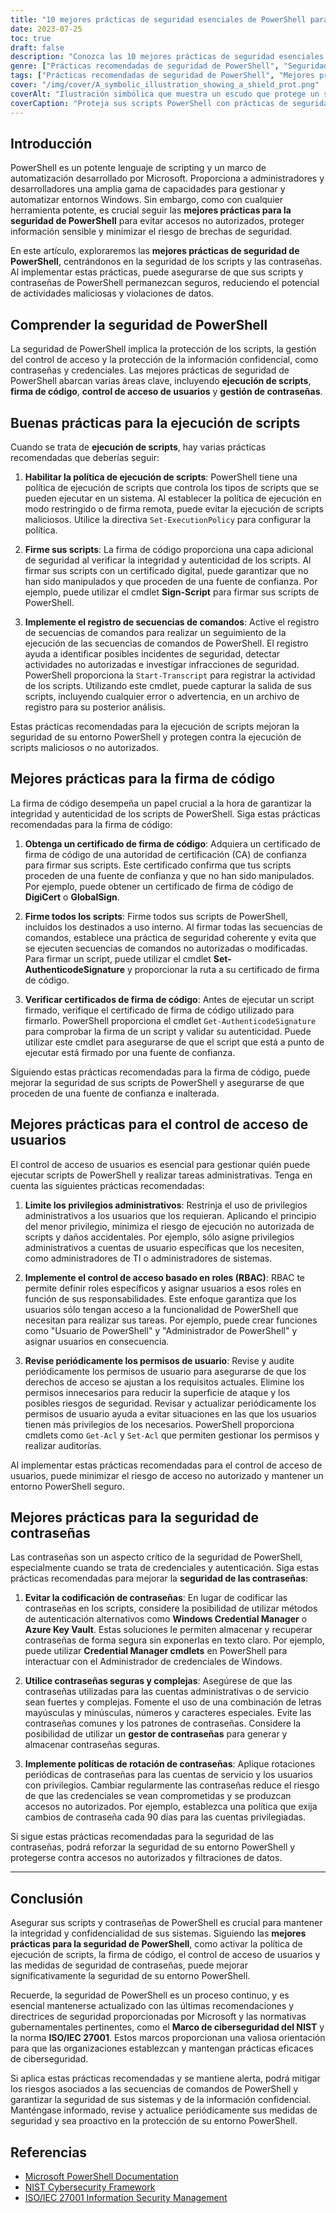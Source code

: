 ```yaml
---
title: "10 mejores prácticas de seguridad esenciales de PowerShell para proteger sus scripts"
date: 2023-07-25
toc: true
draft: false
description: "Conozca las 10 mejores prácticas de seguridad esenciales de PowerShell para proteger sus scripts, contraseñas e información confidencial. Mejore la seguridad de su entorno PowerShell y protéjase frente a accesos no autorizados y posibles brechas de seguridad."
genre: ["Prácticas recomendadas de seguridad de PowerShell", "Seguridad de las secuencias de comandos", "Seguridad mediante contraseña", "Seguridad informática", "Ciberseguridad", "Administración de Windows", "Automatización", "Codificación segura", "Seguridad de la red", "Protección de datos"]
tags: ["Prácticas recomendadas de seguridad de PowerShell", "Mejores prácticas de seguridad de contraseñas PowerShell", "prácticas recomendadas para proteger y utilizar PowerShell", "política de ejecución de scripts", "firma de código", "control de acceso de usuarios", "seguridad de contraseñas", "contraseñas codificadas", "contraseñas seguras", "políticas de rotación de contraseñas", "Protección de scripts PowerShell", "proteger contraseñas en PowerShell", "gestión de la ejecución de scripts en PowerShell", "Protección de la información confidencial en PowerShell", "mejorar la seguridad de PowerShell"]
cover: "/img/cover/A_symbolic_illustration_showing_a_shield_prot.png"
coverAlt: "Ilustración simbólica que muestra un escudo que protege un script PowerShell."
coverCaption: "Proteja sus scripts PowerShell con prácticas de seguridad eficaces."
---
```


## Introducción

PowerShell es un potente lenguaje de scripting y un marco de automatización desarrollado por Microsoft. Proporciona a administradores y desarrolladores una amplia gama de capacidades para gestionar y automatizar entornos Windows. Sin embargo, como con cualquier herramienta potente, es crucial seguir las **mejores prácticas para la seguridad de PowerShell** para evitar accesos no autorizados, proteger información sensible y minimizar el riesgo de brechas de seguridad.

En este artículo, exploraremos las **mejores prácticas de seguridad de PowerShell**, centrándonos en la seguridad de los scripts y las contraseñas. Al implementar estas prácticas, puede asegurarse de que sus scripts y contraseñas de PowerShell permanezcan seguros, reduciendo el potencial de actividades maliciosas y violaciones de datos.

## Comprender la seguridad de PowerShell

La seguridad de PowerShell implica la protección de los scripts, la gestión del control de acceso y la protección de la información confidencial, como contraseñas y credenciales. Las mejores prácticas de seguridad de PowerShell abarcan varias áreas clave, incluyendo **ejecución de scripts**, **firma de código**, **control de acceso de usuarios** y **gestión de contraseñas**.

## Buenas prácticas para la ejecución de scripts

Cuando se trata de **ejecución de scripts**, hay varias prácticas recomendadas que deberías seguir:

1. **Habilitar la política de ejecución de scripts**: PowerShell tiene una política de ejecución de scripts que controla los tipos de scripts que se pueden ejecutar en un sistema. Al establecer la política de ejecución en modo restringido o de firma remota, puede evitar la ejecución de scripts maliciosos. Utilice la directiva `Set-ExecutionPolicy` para configurar la política.

2. **Firme sus scripts**: La firma de código proporciona una capa adicional de seguridad al verificar la integridad y autenticidad de los scripts. Al firmar sus scripts con un certificado digital, puede garantizar que no han sido manipulados y que proceden de una fuente de confianza. Por ejemplo, puede utilizar el cmdlet **Sign-Script** para firmar sus scripts de PowerShell.

3. **Implemente el registro de secuencias de comandos**: Active el registro de secuencias de comandos para realizar un seguimiento de la ejecución de las secuencias de comandos de PowerShell. El registro ayuda a identificar posibles incidentes de seguridad, detectar actividades no autorizadas e investigar infracciones de seguridad. PowerShell proporciona la `Start-Transcript` para registrar la actividad de los scripts. Utilizando este cmdlet, puede capturar la salida de sus scripts, incluyendo cualquier error o advertencia, en un archivo de registro para su posterior análisis.

Estas prácticas recomendadas para la ejecución de scripts mejoran la seguridad de su entorno PowerShell y protegen contra la ejecución de scripts maliciosos o no autorizados.

## Mejores prácticas para la firma de código

La firma de código desempeña un papel crucial a la hora de garantizar la integridad y autenticidad de los scripts de PowerShell. Siga estas prácticas recomendadas para la firma de código:

1. **Obtenga un certificado de firma de código**: Adquiera un certificado de firma de código de una autoridad de certificación (CA) de confianza para firmar sus scripts. Este certificado confirma que tus scripts proceden de una fuente de confianza y que no han sido manipulados. Por ejemplo, puede obtener un certificado de firma de código de **DigiCert** o **GlobalSign**.

2. **Firme todos los scripts**: Firme todos sus scripts de PowerShell, incluidos los destinados a uso interno. Al firmar todas las secuencias de comandos, establece una práctica de seguridad coherente y evita que se ejecuten secuencias de comandos no autorizadas o modificadas. Para firmar un script, puede utilizar el cmdlet **Set-AuthenticodeSignature** y proporcionar la ruta a su certificado de firma de código.

3. **Verificar certificados de firma de código**: Antes de ejecutar un script firmado, verifique el certificado de firma de código utilizado para firmarlo. PowerShell proporciona el cmdlet `Get-AuthenticodeSignature` para comprobar la firma de un script y validar su autenticidad. Puede utilizar este cmdlet para asegurarse de que el script que está a punto de ejecutar está firmado por una fuente de confianza.

Siguiendo estas prácticas recomendadas para la firma de código, puede mejorar la seguridad de sus scripts de PowerShell y asegurarse de que proceden de una fuente de confianza e inalterada.

## Mejores prácticas para el control de acceso de usuarios

El control de acceso de usuarios es esencial para gestionar quién puede ejecutar scripts de PowerShell y realizar tareas administrativas. Tenga en cuenta las siguientes prácticas recomendadas:

1. **Limite los privilegios administrativos**: Restrinja el uso de privilegios administrativos a los usuarios que los requieran. Aplicando el principio del menor privilegio, minimiza el riesgo de ejecución no autorizada de scripts y daños accidentales. Por ejemplo, sólo asigne privilegios administrativos a cuentas de usuario específicas que los necesiten, como administradores de TI o administradores de sistemas.

2. **Implemente el control de acceso basado en roles (RBAC)**: RBAC te permite definir roles específicos y asignar usuarios a esos roles en función de sus responsabilidades. Este enfoque garantiza que los usuarios sólo tengan acceso a la funcionalidad de PowerShell que necesitan para realizar sus tareas. Por ejemplo, puede crear funciones como "Usuario de PowerShell" y "Administrador de PowerShell" y asignar usuarios en consecuencia.

3. **Revise periódicamente los permisos de usuario**: Revise y audite periódicamente los permisos de usuario para asegurarse de que los derechos de acceso se ajustan a los requisitos actuales. Elimine los permisos innecesarios para reducir la superficie de ataque y los posibles riesgos de seguridad. Revisar y actualizar periódicamente los permisos de usuario ayuda a evitar situaciones en las que los usuarios tienen más privilegios de los necesarios. PowerShell proporciona cmdlets como `Get-Acl` y `Set-Acl` que permiten gestionar los permisos y realizar auditorías.

Al implementar estas prácticas recomendadas para el control de acceso de usuarios, puede minimizar el riesgo de acceso no autorizado y mantener un entorno PowerShell seguro.

## Mejores prácticas para la seguridad de contraseñas

Las contraseñas son un aspecto crítico de la seguridad de PowerShell, especialmente cuando se trata de credenciales y autenticación. Siga estas prácticas recomendadas para mejorar la **seguridad de las contraseñas**:

1. **Evitar la codificación de contraseñas**: En lugar de codificar las contraseñas en los scripts, considere la posibilidad de utilizar métodos de autenticación alternativos como **Windows Credential Manager** o **Azure Key Vault**. Estas soluciones le permiten almacenar y recuperar contraseñas de forma segura sin exponerlas en texto claro. Por ejemplo, puede utilizar **Credential Manager cmdlets** en PowerShell para interactuar con el Administrador de credenciales de Windows.

2. **Utilice contraseñas seguras y complejas**: Asegúrese de que las contraseñas utilizadas para las cuentas administrativas o de servicio sean fuertes y complejas. Fomente el uso de una combinación de letras mayúsculas y minúsculas, números y caracteres especiales. Evite las contraseñas comunes y los patrones de contraseñas. Considere la posibilidad de utilizar un **gestor de contraseñas** para generar y almacenar contraseñas seguras.

3. **Implemente políticas de rotación de contraseñas**: Aplique rotaciones periódicas de contraseñas para las cuentas de servicio y los usuarios con privilegios. Cambiar regularmente las contraseñas reduce el riesgo de que las credenciales se vean comprometidas y se produzcan accesos no autorizados. Por ejemplo, establezca una política que exija cambios de contraseña cada 90 días para las cuentas privilegiadas.

Si sigue estas prácticas recomendadas para la seguridad de las contraseñas, podrá reforzar la seguridad de su entorno PowerShell y protegerse contra accesos no autorizados y filtraciones de datos.

______

## Conclusión

Asegurar sus scripts y contraseñas de PowerShell es crucial para mantener la integridad y confidencialidad de sus sistemas. Siguiendo las **mejores prácticas para la seguridad de PowerShell**, como activar la política de ejecución de scripts, la firma de código, el control de acceso de usuarios y las medidas de seguridad de contraseñas, puede mejorar significativamente la seguridad de su entorno PowerShell.

Recuerde, la seguridad de PowerShell es un proceso continuo, y es esencial mantenerse actualizado con las últimas recomendaciones y directrices de seguridad proporcionadas por Microsoft y las normativas gubernamentales pertinentes, como el **Marco de ciberseguridad del NIST** y la norma **ISO/IEC 27001**. Estos marcos proporcionan una valiosa orientación para que las organizaciones establezcan y mantengan prácticas eficaces de ciberseguridad.

Si aplica estas prácticas recomendadas y se mantiene alerta, podrá mitigar los riesgos asociados a las secuencias de comandos de PowerShell y garantizar la seguridad de sus sistemas y de la información confidencial. Manténgase informado, revise y actualice periódicamente sus medidas de seguridad y sea proactivo en la protección de su entorno PowerShell.

## Referencias

- [Microsoft PowerShell Documentation](https://docs.microsoft.com/powershell/)
- [NIST Cybersecurity Framework](https://www.nist.gov/cyberframework)
- [ISO/IEC 27001 Information Security Management](https://www.iso.org/isoiec-27001-information-security.html)
